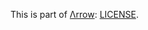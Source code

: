 This is part of [Λrrow](http://arrow-kt.io): [LICENSE](https://github.com/arrow-kt/arrow/blob/main/LICENSE).
